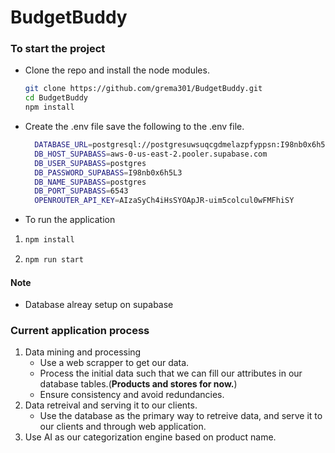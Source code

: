 # BudgetBuddy


### To start the project
 - Clone the repo and install the node modules.
    ```bash
    git clone https://github.com/grema301/BudgetBuddy.git
    cd BudgetBuddy 
    npm install
    ```
 -  Create the .env file save the following to the .env file.
    ```bash
      DATABASE_URL=postgresql://postgresuwsuqcgdmelazpfyppsn:I98nb0x6h5L3@aws-0-us-east-2.pooler.supabase.com:6543/postgres
      DB_HOST_SUPABASS=aws-0-us-east-2.pooler.supabase.com
      DB_USER_SUPABASS=postgres
      DB_PASSWORD_SUPABASS=I98nb0x6h5L3
      DB_NAME_SUPABASS=postgres
      DB_PORT_SUPABASS=6543
      OPENROUTER_API_KEY=AIzaSyCh4iHsSYOApJR-uim5colcul0wFMFhiSY
    ```
 - To run the application 
1.  
   ```bash
   npm install
   ```
2.  
   ```bash
   npm run start
   ```
#### Note
 - Database alreay setup on supabase


### Current application process
1.  Data mining and processing
    - Use a web scrapper to get our data.
    - Process the initial data such that we can fill our attributes in our database tables.(<strong>Products and stores for now.</strong>)
    - Ensure consistency and avoid redundancies.
2. Data retreival and serving it to our clients.
   -  Use the database as the primary way to retreive data, and serve it to our clients and through web application.
3. Use AI as our categorization engine based on product name.

  

